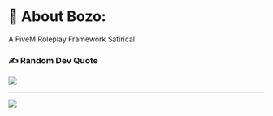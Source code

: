 # 💫 About Bozo:
A FiveM Roleplay Framework Satirical

### ✍️ Random Dev Quote
![](https://quotes-github-readme.vercel.app/api?type=horizontal&theme=radical)

---
[![](https://visitcount.itsvg.in/api?id=bozo-framework&icon=0&color=0)](https://visitcount.itsvg.in)

<!-- Proudly created with GPRM ( https://gprm.itsvg.in ) -->
